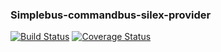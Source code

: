 ### Simplebus-commandbus-silex-provider

[![Build Status](https://travis-ci.org/drago/simplebus-silex-provider.svg?branch=master)](https://travis-ci.org/drago/simplebus-silex-provider)
[![Coverage Status](https://coveralls.io/repos/github/drago/simplebus-silex-provider/badge.svg?branch=master)](https://coveralls.io/github/drago/simplebus-silex-provider?branch=master)
